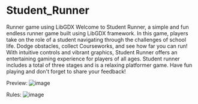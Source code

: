 # Student_Runner
Runner game using LibGDX
Welcome to Student Runner, a simple and fun endless runner game built using LibGDX framework. In this game, players take on the role of a student navigating through the challenges of school life. Dodge obstacles, collect Courseworks, and see how far you can run! With intuitive controls and vibrant graphics, Student Runner offers an entertaining gaming experience for players of all ages. Student runner includes a total of three stages and is a relaxing platformer game. Have fun playing and don't forget to share your feedback!

Preview:
![image](https://github.com/Ia50nas/Student_Runner/assets/157727798/418db9fc-73e5-4a25-8075-b54f598e7766)


Rules:
![image](https://github.com/Ia50nas/Student_Runner/assets/157727798/2c1ba164-23e6-4b32-813f-035063dccab6)
